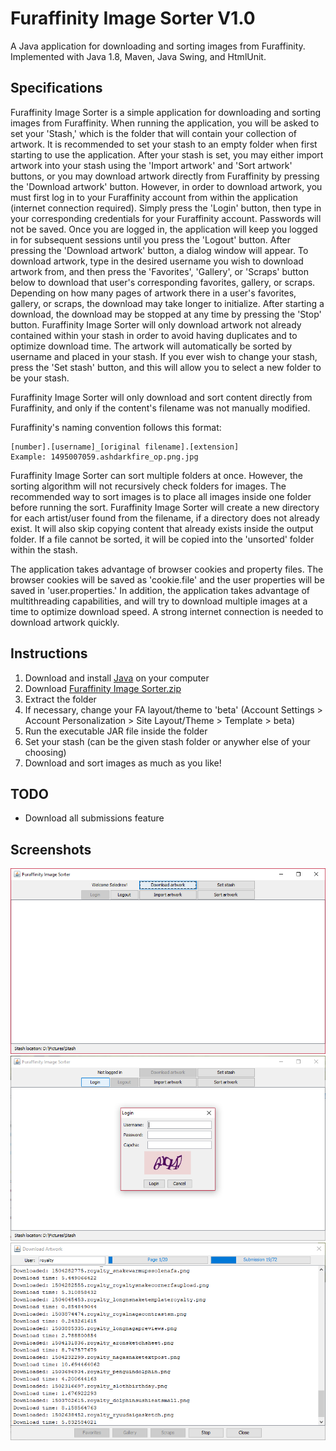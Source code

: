 # Furaffinity Image Sorter V1.0

A Java application for downloading and sorting images from Furaffinity. Implemented with Java 1.8, Maven, Java Swing, and HtmlUnit.

## Specifications

Furaffinity Image Sorter is a simple application for downloading and sorting images from Furaffinity. When running the application, you will be asked to set your 'Stash,' which is the folder that will contain your collection of artwork. It is recommended to set your stash to an empty folder when first starting to use the application. After your stash is set, you may either import artwork into your stash using the 'Import artwork' and 'Sort artwork' buttons, or you may download artwork directly from Furaffinity by pressing the 'Download artwork' button. However, in order to download artwork, you must first log in to your Furaffinity account from within the application (internet connection required). Simply press the 'Login' button, then type in your corresponding credentials for your Furaffinity account. Passwords will not be saved. Once you are logged in, the application will keep you logged in for subsequent sessions until you press the 'Logout' button. After pressing the 'Download artwork' button, a dialog window will appear. To download artwork, type in the desired username you wish to download artwork from, and then press the 'Favorites', 'Gallery', or 'Scraps' button below to download that user's corresponding favorites, gallery, or scraps. Depending on how many pages of artwork there in a user's favorites, gallery, or scraps, the download may take longer to initialize. After starting a download, the download may be stopped at any time by pressing the 'Stop' button. Furaffinity Image Sorter will only download artwork not already contained within your stash in order to avoid having duplicates and to optimize download time. The artwork will automatically be sorted by username and placed in your stash. If you ever wish to change your stash, press the 'Set stash' button, and this will allow you to select a new folder to be your stash.

Furaffinity Image Sorter will only download and sort content directly from Furaffinity, and only if the content's filename was not manually modified.

Furaffinity's naming convention follows this format:
```
[number].[username]_[original filename].[extension]
Example: 1495007059.ashdarkfire_ор.png.jpg
```

Furaffinity Image Sorter can sort multiple folders at once. However, the sorting algorithm will not recursively check folders for images. The recommended way to sort images is to place all images inside one folder before running the sort. Furaffinity Image Sorter will create a new directory for each artist/user found from the filename, if a directory does not already exist. It will also skip copying content that already exists inside the output folder. If a file cannot be sorted, it will be copied into the 'unsorted' folder within the stash.

The application takes advantage of browser cookies and property files. The browser cookies will be saved as 'cookie.file' and the user properties will be saved in 'user.properties.' In addition, the application takes advantage of multithreading capabilities, and will try to download multiple images at a time to optimize download speed. A strong internet connection is needed to download artwork quickly.

## Instructions

1. Download and install [Java](https://java.com/en/download/) on your computer
2. Download [Furaffinity Image Sorter.zip](https://github.com/Seledrex/Furaffinity_Image_Sorter/blob/master/Furaffinity%20Image%20Sorter.zip)
3. Extract the folder
5. If necessary, change your FA layout/theme to 'beta' (Account Settings > Account Personalization > Site Layout/Theme > Template > beta)
6. Run the executable JAR file inside the folder
7. Set your stash (can be the given stash folder or anywher else of your choosing)
8. Download and sort images as much as you like!

## TODO

- Download all submissions feature

## Screenshots

![alt tag](https://raw.githubusercontent.com/Seledrex/Furaffinity_Image_Sorter/master/main.PNG)
![alt tag](https://raw.githubusercontent.com/Seledrex/Furaffinity_Image_Sorter/master/login_dialog.png)
![alt tag](https://raw.githubusercontent.com/Seledrex/Furaffinity_Image_Sorter/master/download_dialog.PNG)
